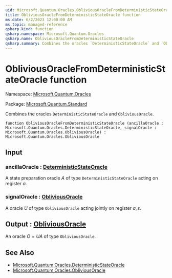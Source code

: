 ```yaml
---
uid: Microsoft.Quantum.Oracles.ObliviousOracleFromDeterministicStateOracle
title: ObliviousOracleFromDeterministicStateOracle function
ms.date: 6/2/2023 12:00:00 AM
ms.topic: managed-reference
qsharp.kind: function
qsharp.namespace: Microsoft.Quantum.Oracles
qsharp.name: ObliviousOracleFromDeterministicStateOracle
qsharp.summary: Combines the oracles `DeterministicStateOracle` and `ObliviousOracle`.
---
```


# ObliviousOracleFromDeterministicStateOracle function

Namespace: [Microsoft.Quantum.Oracles](xref:Microsoft.Quantum.Oracles)

Package: [Microsoft.Quantum.Standard](https://nuget.org/packages/Microsoft.Quantum.Standard)


Combines the oracles `DeterministicStateOracle` and `ObliviousOracle`.

```qsharp
function ObliviousOracleFromDeterministicStateOracle (ancillaOracle : Microsoft.Quantum.Oracles.DeterministicStateOracle, signalOracle : Microsoft.Quantum.Oracles.ObliviousOracle) : Microsoft.Quantum.Oracles.ObliviousOracle
```


## Input

### ancillaOracle : [DeterministicStateOracle](xref:Microsoft.Quantum.Oracles.DeterministicStateOracle)

A state preparation oracle $A$ of type `DeterministicStateOracle` acting on register $a$.


### signalOracle : [ObliviousOracle](xref:Microsoft.Quantum.Oracles.ObliviousOracle)

A oracle $U$ of type `ObliviousOracle` acting jointly on register $a,s$.



## Output : [ObliviousOracle](xref:Microsoft.Quantum.Oracles.ObliviousOracle)

An oracle $O=UA$ of type `ObliviousOracle`.

## See Also

- [Microsoft.Quantum.Oracles.DeterministicStateOracle](xref:Microsoft.Quantum.Oracles.DeterministicStateOracle)
- [Microsoft.Quantum.Oracles.ObliviousOracle](xref:Microsoft.Quantum.Oracles.ObliviousOracle)